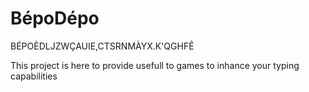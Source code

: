 # BépoDépo
BÉPOÈDLJZWÇAUIE,CTSRNMÀYX.K'QGHFÊ

This project is here to provide usefull to games to inhance your typing
capabilities
